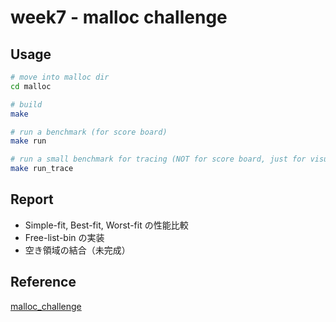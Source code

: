 # week7 - malloc challenge

## Usage

```bash
# move into malloc dir
cd malloc

# build
make

# run a benchmark (for score board)
make run

# run a small benchmark for tracing (NOT for score board, just for visualization and debugging purpose)
make run_trace
```

## Report

- Simple-fit, Best-fit, Worst-fit の性能比較 
- Free-list-bin の実装
- 空き領域の結合（未完成）

## Reference

[malloc_challenge](https://github.com/hikalium/malloc_challenge) 

